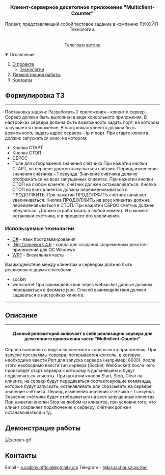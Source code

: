 <br />
<p align="center">


  <h3 align="center">Клиент-серверное десктопное приложение "Multiclient-Counter"</h3>

  <p align="center">
    Проект, представляющий собой тестовое задание в компанию ЛУКОЙЛ-Технологии.
    <br />
    <br />
    <br />
    <a href="https://t.me/bisnachauszuvorbei">Телеграм автора</a>
  </p>
</p>

<details open="open">
  <summary>Оглавление</summary>
  <ol>
    <li>
      <a href="#Формулировка ТЗ">О проекте</a>
      <ul>
        <li><a href="#Технологии">Технологии</a></li>
      </ul>
    </li>
    <li><a href="#Демонстрация работы">Демонстрация работы</a></li>
    <li><a href="#Контакты">Контакты</a></li>
  </ol>
</details>

## Формулировка ТЗ

___
Постановка задачи:
Разработать 2 приложения – клиент и сервер.
Сервер должен быть выполнен в виде консольного приложения.
В настройках сервера должна быть возможность задать порт, на котором запускается приложение.
В настройках клиента должна быть возможность задать адрес сервера – ip и порт.
При старте клиента должно запускаться окно, на котором:
* Кнопка СТАРТ
* Кнопка СТОП
* СБРОС
* Поле для отображения значения счётчика
При нажатии кнопки СТАРТ, на сервере должен запускаться счётчик. Период изменения значения счётчика – 1 секунда.
Значение счётчика должно отображаться на всех запущенных клиентах.
При нажатии кнопки СТОП на любом клиенте, счётчик должен останавливаться. Кнопка СТОП на всех клиентах должна переименовываться в ПРОДОЛЖИТЬ.
При нажатии ПРОДОЛЖИТЬ счётчик начинает увеличиваться. Кнопка ПРОДОЛЖИТЬ на всех клиентах должна переименовываться в СТОП.
При нажатии СБРОС счётчик должен обнуляться. Должно отрабатывать в любой момент. И в момент остановки счётчика, и в процессе его увеличения.


### Используемые технологии

* [C#]() - язык программирования 
* [.Net framework 4.6]() - среда для создания современных десктоп-приложений для ОС Windows
* [WPF]() - Визуальная часть

Взаимодействие между клиентом и сервером должно быть реализовано двумя способами:
* socket
* websocket
При взаимодействии через websocket данные должны передаваться в формате json.
Способ взаимодействия должен задаваться в настройках клиента.
___
## Описание

___
<h4 align="center">Данный репозиторий включает в себя реализацию сервера для десктопного приложения части "Multiclient-Counter"</h4>

Сервер выполнен в виде классического консольного приложения.
При запуске программы сервера, поткрывается консоль, в которую необходимо ввести Port для запуска сервера (например: 8000), после этого необходимо ввести тип сервера (Socket, WebSocket) после чего произойдет старт сервера к которому в дальнейшем и будут подключаться клиенты.
При нажатии кнопок Start, Stop, Clear на клиенте, на сервер будут передаваться соответсвующие комманды, которые будут запускать, останавливать или сбрасывать на сервере значение счётчика. Период изменения значения счётчика – 1 секунда.
Значение счётчика будет отображаться на всех запущенных клиентах.
При нажатии кнопки Stop на любом из клиентов, при условии того, что клиент сохраняет подключение к серверу, счётчик должен останавливаться и тд.
## Демонстрация работы


![screen-gif](./demo.gif)


## Контакты

Email - [a.sadilov.official@gmail.com](mailto:a.sadilov.official@gmail.com)
Telegram - [@bisnachauszuvorbei](https://t.me/bisnachauszuvorbei)
